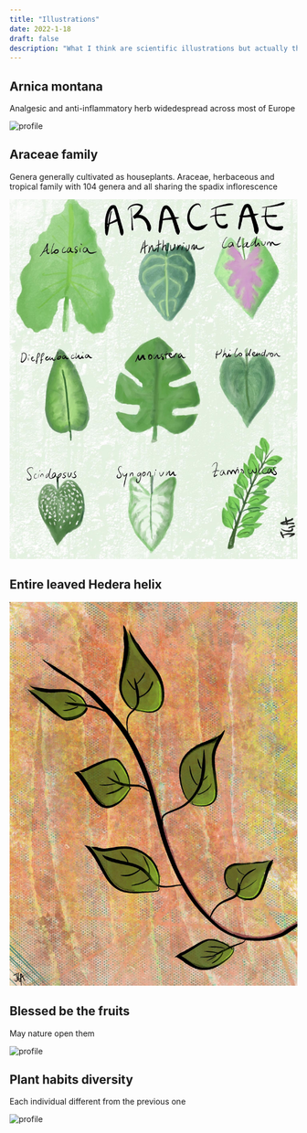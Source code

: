 ```yaml
---
title: "Illustrations"
date: 2022-1-18
draft: false
description: "What I think are scientific illustrations but actually they are random drawings about nature"
---
```


## Arnica montana 
Analgesic and anti-inflammatory herb widedespread across most of Europe

![profile](/img/Arnicamontana.png)

## Araceae family
Genera generally cultivated as houseplants. Araceae, herbaceous and tropical family with 104 genera and all sharing the spadix inflorescence

![profile](/img/Araceae.JPG)

## Entire leaved Hedera helix 

![profile](/img/Hedera.jpg)

## Blessed be the fruits

May nature open them

![profile](/img/Strawberry.PNG)

## Plant habits diversity

Each individual different from the previous one

![profile](/img/PlantHabits.png)

